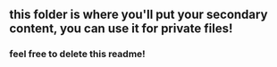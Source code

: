 ## this folder is where you'll put your secondary content, you can use it for private files!

### feel free to delete this readme!
